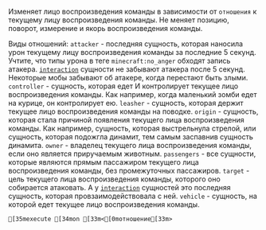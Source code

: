 Изменяет лицо воспроизведения команды в зависимости от `отношения` к текущему лицу воспроизведения команды. Не меняет позицию, поворот, измерение и якорь воспроизведения команды.

Виды отношений:
`attacker` - последняя сущность, которая наносила урон текущему лицу воспроизведения команды за последние 5 секунд. Учтите, что типы урона в теге `minecraft:no_anger` обходят запись атакера. [`interaction`](https://minecraft.wiki/w/Interaction) сущности не забывают атакера после 5 секунд. Некоторые мобы забывают об атакере, когда перестают быть злыми.
`controller` - сущность, которая едет И контролирует текущее лицо воспроизведения команды. Как например, когда маленький зомби едет на курице, он контролирует ею.
`leasher` - сущность, которая держит текущее лицо воспроизведения команды на поводке.
`origin` - сущность, которая стала причиной появления текущего лица воспроизведения команды. Как например, сущность, которая выстрельнула стрелой, или сущность, которая подожгла динамит, тем самым заспавнив сущность динамита.
`owner` - владелец текущего лица воспроизведения команды, если оно является приручаемым животным.
`passengers` - все сущности, которые являются прямым пассажиром текущего лица воспроизведения команды, без промежуточных пассажиров.
`target` - цель текущего лица воспроизведения команды, которого оно собирается атаковать. А у [`interaction`](https://minecraft.wiki/w/Interaction) сущностей это последняя сущность, которая провзаимодействовала с ней. 
`vehicle` - сущность, на которой едет текущее лицо воспроизведения команды.
```ansi
[35mexecute [34mon [33m<[0mотношение[33m>
```